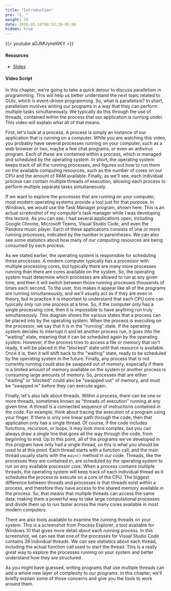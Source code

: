 ```yaml
---
title: "Introduction"
pre: "1. "
weight: 10
date: 2020-02-16T00:53:26-05:00
hidden: true
---
```


{{< youtube aDJMUyneWKY >}}

#### Resources

* <a href="slides" target="_blank">Slides</a>

#### Video Script

In this chapter, we're going to take a quick detour to discuss parallelism in programming. This will help us better understand the next topic related to GUIs, which is event-driven programming. So, what is parallelism? In short, parallelism involves writing our programs in a way that they can perform multiple tasks simultaneously. We typically do this through the use of threads, contained within the process that our application is running under. This video will explain what all of that means.

First, let's look at a process. A process is simply an instance of our application that is running on a computer. While you are watching this video, you probably have several processes running on your computer, such as a web browser or two, maybe a few chat programs, or even an antivirus program. Each of these are contained within a process, which is managed and scheduled by the operating system. In short, the operating system keeps track of all the running processes, and figures out how to run them on the available computing resources, such as the number of cores on our CPU and the amount of RAM available. Finally, as we'll see, each individual process can contain multiple threads of execution, allowing each process to perform multiple separate tasks simultaneously.

If we want to explore the processes that are running on your computer, most modern operating systems provide a tool just for that purpose. In Windows, we would use the Task Manager program, shown here. This is an actual screenshot of my computer's task manager while I was developing this lecture. As you can see, I had several applications open, including Google Chrome, Microsoft Teams, Visual Studio Code, and even the Pandora music player. Each of these applications consists of one or more running processes, indicated by the number in parentheses. We can also see some statistics about how many of our computing resources are being consumed by each process.

As we stated earlier, the operating system is responsible for scheduling these processes. A modern computer typically has a processor with multiple processing cores, but typically there are many more processes running than there are cores available on the system. So, the operating system must determine which processes are allowed to run at any given time, and then it will switch between those running processes thousands of times each second. To the user, this makes it appear like all of the programs are running simultaneously, and we'll usually act as if they are even in theory, but in practice it is important to understand that each CPU core can typically only run one process at a time. So, if the computer only has a single processing core, then it is impossible to have anything run truly simultaneously. This diagram shows the various states that a process can be placed into by the operating system. When the process is executing on the processor, we say that it is in the "running" state. If the operating system decides to interrupt it and let another process run, it goes into the "waiting" state, meaning that it can be scheduled again by the operating system. However, if the process tries to access a file or memory that isn't ready, it will be placed in the "blocked" state until that resource is available. Once it is, then it will shift back to the "waiting" state, ready to be scheduled by the operating system in the future. Finally, any process that is not currently running could also be swapped out of memory, especially if there is a limited amount of memory available on the system or another process is consuming large amounts of memory. So, processes that are either "waiting" or 'blocked" could also be "swapped out" of memory, and must be "swapped in" before they can execute again. 

Finally, let's also talk about threads. Within a process, there can be one or more threads, sometimes known as "threads of execution" running at any given time. A thread is a connected sequence of instructions contained in the code. For example, think about tracing the execution of a program using your finger. If there is only one linear path through the code, then that application only has a single thread. Of course, if the code includes functions, recursion, or loops, it may look more complex, but you can always draw a single line that goes all the way through the code, from beginning to end. Up to this point, all of the programs we've developed in this program have only had a single thread, so this is what you should be used to at this point. Each thread starts with a function call, and the main thread usually starts with the `main()` method in our code. Threads, like the processes they are contained in, are scheduled by the operating system to run on any available processor core. When a process contains multiple threads, the operating system will keep track of each individual thread as it schedules the process to execute on a core of the CPU. The biggest difference between threads and processes is that threads exist within a process, and therefore they have access to the shared memory available in the process. So, that means that multiple threads can access the same data, making them a powerful way to take large computational processes and divide them up to run faster across the many cores available in most modern computers. 

There are also tools available to examine the running threads on your system. This is a screenshot from Process Explorer, a tool available for Windows 10 that gives more detail about each running process. In this screenshot, we can see that one of the processes for Visual Studio Code contains 28 individual threads. We can see statistics about each thread, including the actual function call used to start the thread. This is a really great way to explore the processes running on your system and better understand how they are structured. 

As you might have guessed, writing programs that use multiple threads can add a whole new layer of complexity to our programs. In this chapter, we'll briefly explain some of those concerns and give you the tools to work around them. 

